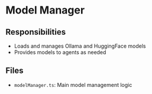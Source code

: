 # Model Manager

## Responsibilities

- Loads and manages Ollama and HuggingFace models
- Provides models to agents as needed

## Files

- `modelManager.ts`: Main model management logic
